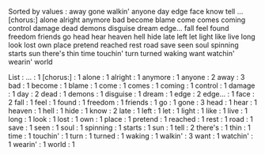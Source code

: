 Sorted by values :
away gone walkin' anyone day edge face know tell ... [chorus:] alone alright anymore bad become blame come comes coming control damage dead demons disguise dream edge... fall feel found freedom friends go head hear heaven hell hide late left let light like live long look lost own place pretend reached rest road save seen soul spinning starts sun there's thin time touchin' turn turned waking want watchin' wearin' world 

List :
... : 1
[chorus:] : 1
alone : 1
alright : 1
anymore : 1
anyone : 2
away : 3
bad : 1
become : 1
blame : 1
come : 1
comes : 1
coming : 1
control : 1
damage : 1
day : 2
dead : 1
demons : 1
disguise : 1
dream : 1
edge : 2
edge... : 1
face : 2
fall : 1
feel : 1
found : 1
freedom : 1
friends : 1
go : 1
gone : 3
head : 1
hear : 1
heaven : 1
hell : 1
hide : 1
know : 2
late : 1
left : 1
let : 1
light : 1
like : 1
live : 1
long : 1
look : 1
lost : 1
own : 1
place : 1
pretend : 1
reached : 1
rest : 1
road : 1
save : 1
seen : 1
soul : 1
spinning : 1
starts : 1
sun : 1
tell : 2
there's : 1
thin : 1
time : 1
touchin' : 1
turn : 1
turned : 1
waking : 1
walkin' : 3
want : 1
watchin' : 1
wearin' : 1
world : 1

